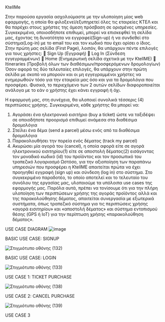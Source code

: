 KtellMe 

Στην παρούσα εργασία ασχολούμαστε με την υλοποίηση μίας web εφαρμογής, η οποία θα φιλοξενεί/εξυπηρετεί όλες τις εταιρείες ΚΤΕΛ και θα παρέχει στους χρήστες της άμεση πρόσβαση σε ορισμένες υπηρεσίες. Συγκεκριμένα, οποιοσδήποτε επιθυμεί, μπορεί να επισκεφθεί τη σελίδα μας, έχοντας τη δυνατότητα να εγγραφεί(Sign-up) ή να συνδεθεί στο σύστημα(Log-in) με το email του και τον κωδικό που έχει ορίσει ο ίδιος. Στην πρώτη μας σελίδα (First Page), λοιπόν, θα υπάρχουν πέντε επιλογές για τους χρήστες: 
	Sign Up (Εγγραφή)
	Log In (Σύνδεση εγγεγραμμένων)
	Home (Ενημερωτική σελίδα σχετικά με την KtellME)
	Itineraries (Προβολή όλων των διαθέσιμων/προσφερόμενων δρομολογίων)
Όσον αφορά τις δύο τελευταίες επιλογές, θα υπάρχουν στην πρώτη σελίδα με σκοπό να μπορούν και οι μη εγγεγραμμένοι χρήστες να ενημερωθούν τόσο για την εταιρεία μας όσο και για τα δρομολόγια που προσφέρει. Φυσικά, το περιεχόμενο των 2 αυτών σελίδων διαφοροποιείται ανάλογα με το εάν ο χρήστης έχει κάνει εγγραφή ή όχι.

Η εφαρμογή μας, στη συνέχεια, θα υλοποιεί συνολικά τέσσερις (4) περιπτώσεις χρήσης. Συγκεκριμένα, κάθε χρήστης θα μπορεί να:
1.	Αγοράσει ένα ηλεκτρονικό εισιτήριο (buy a ticket) ώστε να ταξιδέψει σε οποιοδήποτε προορισμό επιθυμεί ανάμεσα στα διαθέσιμα δρομολόγια
2.	Στείλει ένα δέμα (send a parcel) μέσω ενός από τα διαθέσιμα δρομολόγια
3.	Παρακολουθήσει την πορεία ενός δέματος (track my parcel)
4.	Ακυρώσει μία αγορά του (cancel), η οποία αφορά είτε σε αγορά ηλεκτρονικού εισιτηρίου(1) είτε σε αποστολή δέματος(2) εισάγοντας τον μοναδικό κωδικό (id) του προϊόντος και τον προσωπικό του τραπεζικό λογαριασμό 
Ωστόσο, για την αξιοποίηση των παραπάνω υπηρεσιών που προσφέρει η KtellME απαιτείται πρώτα να έχει προηγηθεί εγγραφή (sign up) και σύνδεση (log in) στο σύστημα.
Στο συγκεκριμένο παραδοτέο, το οποίο αποτελεί και το τελευταίο του συνόλου της εργασίας μας, υλοποιούμε τα υπόλοιπα use cases της εφαρμογής μας. Παρόλα αυτά, πρέπει να τονίσουμε ότι για την πλήρη υλοποίηση των περιπτώσεων χρήσης της αγοράς προϊόντος αλλά και της παρακολούθησης δέματος, απαιτείται συνεργασία με εξωτερικά συστήματα, όπως τραπεζικό σύστημα για τις περιπτώσεις χρήσης «αγορά εισιτηρίου» και «αποστολή δέματος» και σύστημα εντοπισμού θέσης (GPS ή IoT) για την περίπτωση χρήσης «παρακολούθηση δέματος».

USE CASE DIAGRAM
![image](https://user-images.githubusercontent.com/57221590/145473104-856805c0-f5a5-4144-a485-cc453e2de28c.png)


BASIC USE CASE: SIGNUP

![Στιγμιότυπο οθόνης (132)](https://user-images.githubusercontent.com/57221590/145474520-d19259e9-be5a-4302-bf3e-ff23d0acc06e.png)


BASIC USE CASE: LOGIN

![Στιγμιότυπο οθόνης (133)](https://user-images.githubusercontent.com/57221590/145474703-a2bda1e9-9e92-4b42-904c-2778fdb44234.png)


USE CASE 1: TICKET PURCHASE

![Στιγμιότυπο οθόνης (138)](https://user-images.githubusercontent.com/57221590/145475558-54ba93f9-a296-4885-906a-3172eece9505.png)


USE CASE 2: CANCEL PURCHASE

![Στιγμιότυπο οθόνης (139)](https://user-images.githubusercontent.com/57221590/145475976-30e058c7-6b77-4947-803b-6e898d9eee08.png)


USE CASE 3



